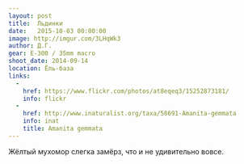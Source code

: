 ```yaml
---
layout: post
title:  Льдинки
date:   2015-10-03 00:00:00
image: http://imgur.com/3LHqWk3
author: Д.Г.
gear: E-300 / 35mm macro
shoot_date: 2014-09-14
location: Ёль-база
links:
  -
    href: https://www.flickr.com/photos/at8eqeq3/15252873181/
    info: flickr
  -
    href: http://www.inaturalist.org/taxa/58691-Amanita-gemmata
    info: inat
    title: Amanita gemmata
---
```


Жёлтый мухомор слегка замёрз, что и не удивительно вовсе.
